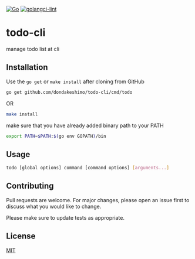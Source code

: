 [![Go][go-test-image]][go-test-url]
[![golangci-lint][golangci-lint-image]][golangci-lint-url]

[go-test-image]: https://github.com/dondakeshimo/todo-cli/workflows/Go/badge.svg
[go-test-url]: https://github.com/dondakeshimo/todo-cli/actions?query=workflow%3AGo
[golangci-lint-image]: https://github.com/dondakeshimo/todo-cli/workflows/golangci-lint/badge.svg
[golangci-lint-url]: https://github.com/dondakeshimo/todo-cli/actions?query=workflow%3Agolangci-lint


# todo-cli
manage todo list at cli

## Installation
Use the `go get` or `make install` after cloning from GitHub

```bash
go get github.com/dondakeshimo/todo-cli/cmd/todo 
```
OR
```bash
make install
```

make sure that you have already added binary path to your PATH

```bash
export PATH=$PATH:$(go env GOPATH)/bin
```

## Usage

```bash
todo [global options] command [command options] [arguments...]
```

## Contributing
Pull requests are welcome. For major changes, please open an issue first to discuss what you would like to change.

Please make sure to update tests as appropriate.

## License
[MIT](https://choosealicense.com/licenses/mit/)